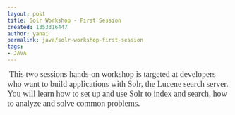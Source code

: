 ```yaml
---
layout: post
title: Solr Workshop - First Session
created: 1353316447
author: yanai
permalink: java/solr-workshop-first-session
tags:
- JAVA
---
```

<p>&nbsp;<span style="color: rgb(64, 64, 64); font-family: Verdana; font-size: 14pt;">This two sessions hands-on workshop is targeted at developers who want to build applications with Solr, the Lucene search server. You will learn how to set up and use Solr to index and search, how to analyze and solve common problems.</span></p>
<p>&nbsp;</p>
